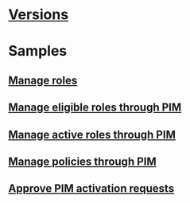 # [Versions](versions.md)
# Samples
## [Manage roles](role-assignment-rest-sample.md)
## [Manage eligible roles through PIM](rbac-role-eligibility-rest-sample.md)
## [Manage active roles through PIM](rbac-role-assignment-rest-sample.md)
## [Manage policies through PIM](rbac-role-policy-rest-sample.md)
## [Approve PIM activation requests](rbac-approval-sample.md)
